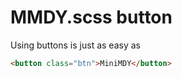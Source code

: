 # MMDY.scss button
Using buttons is just as easy as
```html
<button class="btn">MiniMDY</button>
```